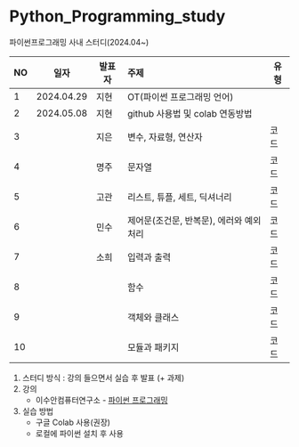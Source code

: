 # Python_Programming_study
파이썬프로그래밍 사내 스터디(2024.04~)

|NO|일자|발표자|주제|유형|
|---|------|---|:---|---|
|1|2024.04.29|지현|OT(파이썬 프로그래밍 언어)||
|2|2024.05.08|지현|github 사용법 및 colab 연동방법||
|3||지은|변수, 자료형, 연산자|코드|
|4||명주|문자열|코드|
|5||고관|리스트, 튜플, 세트, 딕셔너리|코드|
|6||민수|제어문(조건문, 반복문), 에러와 예외처리|코드|
|7||소희|입력과 출력|코드|
|8|||함수|코드|
|9|||객체와 클래스|코드|
|10|||모듈과 패키지|코드|
    
1. 스터디 방식 : 강의 들으면서 실습 후 발표 (+ 과제)
2. 강의
    - 이수안컴퓨터연구소 - [파이썬 프로그래밍](http://suanlab.com/youtube/pp.html)
3. 실습 방법
    - 구글 Colab 사용(권장)
    - 로컬에 파이썬 설치 후 사용
